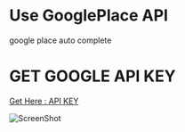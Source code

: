 # Use GooglePlace API
google place auto complete

# GET GOOGLE API KEY
[Get Here : API KEY](https://console.developers.google.com/project)

![ScreenShot](http://sangcomz.cafe24.com/eximg/apikey.png)
